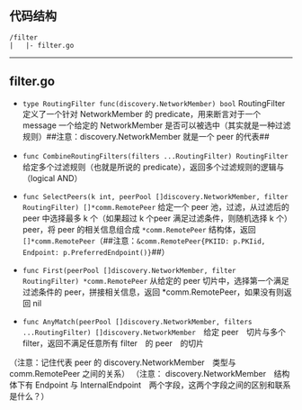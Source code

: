 ##  代码结构
```
/filter
|	|- filter.go
```
---

## filter.go

- `type RoutingFilter func(discovery.NetworkMember) bool` RoutingFilter 定义了一个针对 NetworkMember 的 predicate，用来断言对于一个 message 一个给定的 NetworkMember 是否可以被选中（其实就是一种过滤规则）##注意：discovery.NetworkMember 就是一个 peer 的代表##

- `func CombineRoutingFilters(filters ...RoutingFilter) RoutingFilter`　给定多个过滤规则（也就是所说的 predicate），返回多个过滤规则的逻辑与（logical AND）

- `func SelectPeers(k int, peerPool []discovery.NetworkMember, filter RoutingFilter) []*comm.RemotePeer` 给定一个 peer 池，过滤，从过滤后的 peer 中选择最多 k 个（如果超过 k 个peer 满足过滤条件，则随机选择 k 个） peer，将 peer 的相关信息组合成 `*comm.RemotePeer` 结构体，返回 `[]*comm.RemotePeer`（##注意：`&comm.RemotePeer{PKIID: p.PKIid, Endpoint: p.PreferredEndpoint()}`##）

- `func First(peerPool []discovery.NetworkMember, filter RoutingFilter) *comm.RemotePeer` 从给定的 peer 切片中，选择第一个满足过滤条件的 peer，拼接相关信息，返回 *comm.RemotePeer，如果没有则返回 nil

- `func AnyMatch(peerPool []discovery.NetworkMember, filters ...RoutingFilter) []discovery.NetworkMember`　给定 peer　切片与多个 filter，返回不满足任意所有 filter　的 peer　的切片

（注意：记住代表 peer 的 discovery.NetworkMember　类型与 comm.RemotePeer 之间的关系）
（注意： discovery.NetworkMember　结构体下有 Endpoint 与 InternalEndpoint　两个字段，这两个字段之间的区别和联系是什么？）



